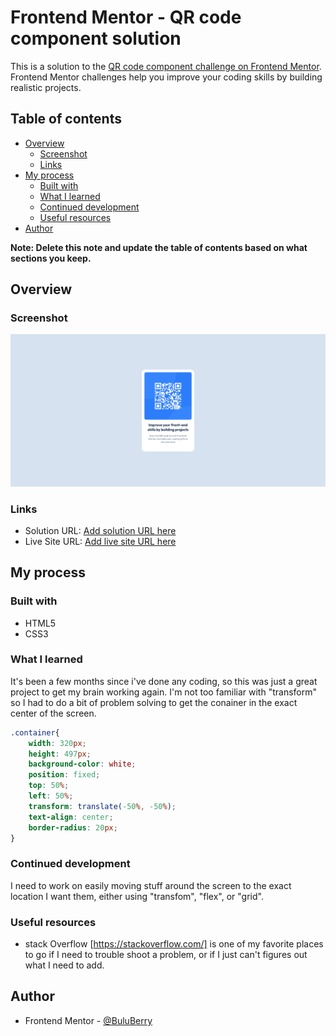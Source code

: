 # Frontend Mentor - QR code component solution

This is a solution to the [QR code component challenge on Frontend Mentor](https://www.frontendmentor.io/challenges/qr-code-component-iux_sIO_H). Frontend Mentor challenges help you improve your coding skills by building realistic projects. 

## Table of contents

- [Overview](#overview)
  - [Screenshot](#screenshot)
  - [Links](#links)
- [My process](#my-process)
  - [Built with](#built-with)
  - [What I learned](#what-i-learned)
  - [Continued development](#continued-development)
  - [Useful resources](#useful-resources)
- [Author](#author)

**Note: Delete this note and update the table of contents based on what sections you keep.**

## Overview

### Screenshot

![](./resources/images/screenshot.jpg)

### Links

- Solution URL: [Add solution URL here](https://your-solution-url.com)
- Live Site URL: [Add live site URL here](https://your-live-site-url.com)

## My process

### Built with

- HTML5
- CSS3

### What I learned

It's been a few months since i've done any coding, so this was just a great project to get my brain working again. I'm not too familiar with "transform" so I had to do a bit of problem solving to get the conainer in the exact center of the screen. 

```css
.container{
    width: 320px;
    height: 497px;
    background-color: white;
    position: fixed;
    top: 50%;
    left: 50%;
    transform: translate(-50%, -50%);
    text-align: center;
    border-radius: 20px;
}
```

### Continued development

I need to work on easily moving stuff around the screen to the exact location I want them, either using "transfom", "flex", or "grid". 

### Useful resources

- stack Overflow [https://stackoverflow.com/] is one of my favorite places to go if I need to trouble shoot a problem, or if I just can't figures out what I need to add. 

## Author

- Frontend Mentor - [@BuluBerry](https://www.frontendmentor.io/profile/BuluBerry)
